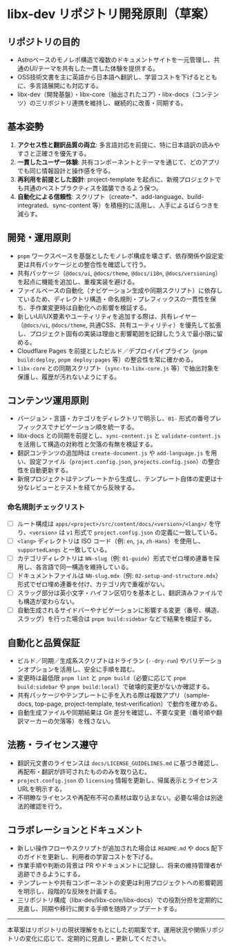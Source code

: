 # libx-dev リポジトリ開発原則（草案）

## リポジトリの目的
- Astroベースのモノレポ構造で複数のドキュメントサイトを一元管理し、共通のUI/テーマを共有した一貫した体験を提供する。
- OSS技術文書を主に英語から日本語へ翻訳し、学習コストを下げるとともに、多言語展開にも対応する。
- libx-dev（開発基盤）・libx-core（抽出されたコア）・libx-docs（コンテンツ）の三リポジトリ連携を維持し、継続的に改善・同期する。

## 基本姿勢
1. **アクセス性と翻訳品質の両立**: 多言語対応を前提に、特に日本語訳の読みやすさと正確さを優先する。
2. **一貫したユーザー体験**: 共有コンポーネントとテーマを通じて、どのアプリでも同じ情報設計と操作感を守る。
3. **再利用を前提とした設計**: project-template を起点に、新規プロジェクトでも共通のベストプラクティスを踏襲できるよう保つ。
4. **自動化による信頼性**: スクリプト（create-*、add-language、build-integrated、sync-content 等）を積極的に活用し、人手によるばらつきを減らす。

## 開発・運用原則
- `pnpm` ワークスペースを基盤としたモノレポ構成を壊さず、依存関係や設定変更は共有パッケージとの整合性を確認して行う。
- 共有パッケージ（`@docs/ui`, `@docs/theme`, `@docs/i18n`, `@docs/versioning`）を起点に機能を追加し、重複実装を避ける。
- ファイルベースの自動化（ナビゲーション生成や同期スクリプト）に依存しているため、ディレクトリ構造・命名規則・プレフィックスの一貫性を保ち、手作業変更時は自動化への影響を検証する。
- 新しいUI/UX要素やユーティリティを追加する際は、共有レイヤー（`@docs/ui`, `@docs/theme`, 共通CSS、共有ユーティリティ）を優先して拡張し、プロジェクト固有の実装は理由と影響範囲を記録したうえで最小限に留める。
- Cloudflare Pages を前提としたビルド／デプロイパイプライン（`pnpm build:deploy`, `pnpm deploy:pages` 等）の整合性を常に確かめる。
- `libx-core` との同期スクリプト（`sync-to-libx-core.js` 等）で抽出対象を保護し、履歴が汚れないようにする。

## コンテンツ運用原則
- バージョン・言語・カテゴリをディレクトリで明示し、`01-` 形式の番号プレフィックスでナビゲーション順を統一する。
- libx-docs との同期を前提とし、`sync-content.js` と `validate-content.js` を活用して構造の対称性と欠落の有無を検証する。
- 翻訳コンテンツの追加時は `create-document.js` や `add-language.js` を用い、設定ファイル（`project.config.json`, `projects.config.json`）の整合性を自動更新する。
- 新規プロジェクトはテンプレートから生成し、テンプレート自体の変更は十分なレビューとテストを経てから反映する。

### 命名規則チェックリスト
- [ ] ルート構成は `apps/<project>/src/content/docs/<version>/<lang>/` を守り、`<version>` は `v1` 形式で `project.config.json` の定義に一致している。
- [ ] `<lang>` ディレクトリは ISO コード（例: `en`, `ja`, `zh-Hans`）を使用し、`supportedLangs` と一致している。
- [ ] カテゴリディレクトリは `NN-slug`（例: `01-guide`）形式でゼロ埋め連番を採用し、各言語で同一構造を維持している。
- [ ] ドキュメントファイルは `NN-slug.mdx`（例: `02-setup-and-structure.mdx`）形式でゼロ埋め連番を付け、カテゴリ内で重複がない。
- [ ] スラッグ部分は英小文字・ハイフン区切りを基本とし、翻訳済みファイルでも構造が変わらない。
- [ ] 自動生成されるサイドバーやナビゲーションに影響する変更（番号、構造、スラッグ）を行った場合は `pnpm build:sidebar` などで結果を検証する。

## 自動化と品質保証
- ビルド／同期／生成系スクリプトはドライラン (`--dry-run`) やバリデーションオプションを活用し、安全に手順を踏む。
- 変更時は最低限 `pnpm lint` と `pnpm build`（必要に応じて `pnpm build:sidebar` や `pnpm build:local`）で破壊的変更がないか確認する。
- 共有パッケージやテンプレートに手を入れる際は複数アプリ（sample-docs, top-page, project-template, test-verification）で動作を確かめる。
- 自動生成ファイルや同期結果は Git 差分を確認し、不要な変更（番号順や翻訳マーカーの欠落等）を残さない。

## 法務・ライセンス遵守
- 翻訳元文書のライセンスは `docs/LICENSE_GUIDELINES.md` に基づき確認し、再配布・翻訳が許可されたもののみを取り込む。
- `project.config.json` の `licensing` 情報を更新し、帰属表示とライセンスURLを明示する。
- 不明瞭なライセンスや再配布不可の素材は取り込まない。必要な場合は別途法的確認を行う。

## コラボレーションとドキュメント
- 新しい操作フローやスクリプトが追加された場合は `README.md` や docs 配下のガイドを更新し、利用者の学習コストを下げる。
- 作業手順や判断の背景は PR やドキュメントに記録し、将来の維持管理者が追跡できるようにする。
- テンプレートや共有コンポーネントの変更は利用プロジェクトへの影響範囲を明示し、段階的な反映を計画する。
- 三リポジトリ構成（libx-dev/libx-core/libx-docs）での役割分担を定期的に見直し、同期や移行に関する手順を随時アップデートする。

---
本草案はリポジトリの現状理解をもとにした初期案です。運用状況や関係リポジトリの変化に応じて、定期的に見直し・更新してください。
